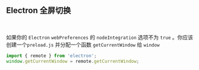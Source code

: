 ## Electron 全屏切换 <!-- {docsify-ignore-all} -->

<br />

如果你的 `Electron` `webPreferences` 的 `nodeIntegration` 选项不为 `true` 。你应该创建一个`preload.js` 并分配一个函数 `getCurrentWindow` 给 `window`

```js file=preload.js
import { remote } from 'electron';
window.getCurrentWindow = remote.getCurrentWindow;
```
